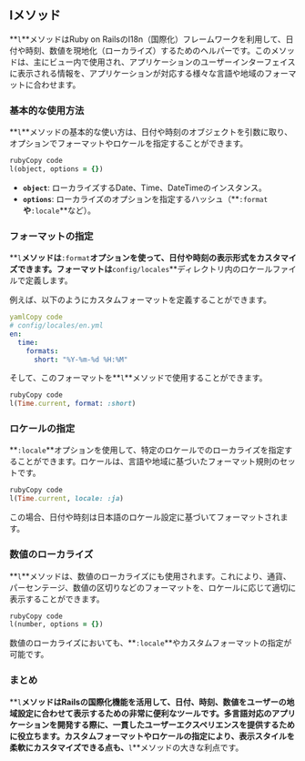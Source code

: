 ## lメソッド

**`l`**メソッドはRuby on RailsのI18n（国際化）フレームワークを利用して、日付や時刻、数値を現地化（ローカライズ）するためのヘルパーです。このメソッドは、主にビュー内で使用され、アプリケーションのユーザーインターフェイスに表示される情報を、アプリケーションが対応する様々な言語や地域のフォーマットに合わせます。

### **基本的な使用方法**

**`l`**メソッドの基本的な使い方は、日付や時刻のオブジェクトを引数に取り、オプションでフォーマットやロケールを指定することができます。

```ruby
rubyCopy code
l(object, options = {})

```

- **`object`**: ローカライズするDate、Time、DateTimeのインスタンス。
- **`options`**: ローカライズのオプションを指定するハッシュ（**`:format`**や**`:locale`**など）。

### **フォーマットの指定**

**`l`**メソッドは**`:format`**オプションを使って、日付や時刻の表示形式をカスタマイズできます。フォーマットは**`config/locales`**ディレクトリ内のロケールファイルで定義します。

例えば、以下のようにカスタムフォーマットを定義することができます。

```yaml
yamlCopy code
# config/locales/en.yml
en:
  time:
    formats:
      short: "%Y-%m-%d %H:%M"

```

そして、このフォーマットを**`l`**メソッドで使用することができます。

```ruby
rubyCopy code
l(Time.current, format: :short)

```

### **ロケールの指定**

**`:locale`**オプションを使用して、特定のロケールでのローカライズを指定することができます。ロケールは、言語や地域に基づいたフォーマット規則のセットです。

```ruby
rubyCopy code
l(Time.current, locale: :ja)

```

この場合、日付や時刻は日本語のロケール設定に基づいてフォーマットされます。

### **数値のローカライズ**

**`l`**メソッドは、数値のローカライズにも使用されます。これにより、通貨、パーセンテージ、数値の区切りなどのフォーマットを、ロケールに応じて適切に表示することができます。

```ruby
rubyCopy code
l(number, options = {})

```

数値のローカライズにおいても、**`:locale`**やカスタムフォーマットの指定が可能です。

### **まとめ**

**`l`**メソッドはRailsの国際化機能を活用して、日付、時刻、数値をユーザーの地域設定に合わせて表示するための非常に便利なツールです。多言語対応のアプリケーションを開発する際に、一貫したユーザーエクスペリエンスを提供するために役立ちます。カスタムフォーマットやロケールの指定により、表示スタイルを柔軟にカスタマイズできる点も、**`l`**メソッドの大きな利点です。